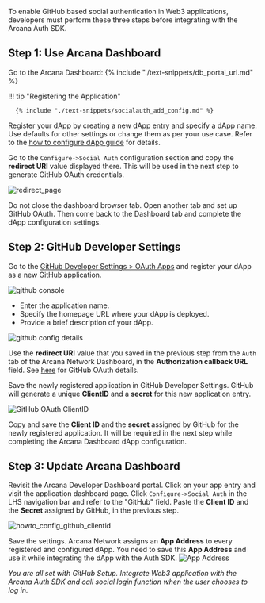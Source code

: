 To enable GitHub based social authentication in Web3 applications, developers must perform these three steps before integrating with the Arcana Auth SDK.

## Step 1: Use Arcana Dashboard

Go to the Arcana Dashboard: {% include "./text-snippets/db_portal_url.md" %}

!!! tip "Registering the Application"
          
      {% include "./text-snippets/socialauth_add_config.md" %}
  
Register your dApp by creating a new dApp entry and specify a dApp name. Use defaults for other settings or change them as per your use case. Refer to the [how to configure dApp guide]({{page.meta.arcana.root_rel_path}}/howto/config_dapp.md) for details.

Go to the `Configure->Social Auth` configuration section and copy the **redirect URI** value displayed there.   This will be used in the next step to generate GitHub OAuth credentials.

![redirect_page](/img/an_dApp_config_redirect_uri.png)

Do not close the dashboard browser tab. Open another tab and set up GitHub OAuth. Then come back to the Dashboard tab and complete the dApp configuration settings.

## Step 2: GitHub Developer Settings

Go to the [GitHub Developer Settings > OAuth Apps](https://github.com/settings/applications/new) and register your dApp as a new GitHub application. 

![github console](/img/an_dApp_github_dev_console.png)

- Enter the application name.
- Specify the homepage URL where your dApp is deployed.
- Provide a brief description of your dApp. 

![github config details](/img/an_dApp_github_dev_console_config_details.png)

Use the **redirect URI** value that you saved in the previous step from the `Auth` tab of the Arcana Network Dashboard, in the **Authorization callback URL** field. See [here](https://docs.github.com/en/developers/apps/building-oauth-apps/authorizing-oauth-apps) for GitHub OAuth details.

Save the newly registered application in GitHub Developer Settings. GitHub will generate a unique **ClientID** and a **secret** for this new application entry.

![GitHub OAuth ClientID](/img/an_dApp_github_clientID.png)

Copy and save the **Client ID** and the **secret** assigned by GitHub for the newly registered application. It will be required in the next step while completing the Arcana Dashboard dApp configuration.

## Step 3: Update Arcana Dashboard

Revisit the Arcana Developer Dashboard portal. Click on your app entry and visit the application dashboard page. Click `Configure->Social Auth` in the LHS navigation bar and refer to the "GitHub" field. Paste the **Client ID** and the **Secret** assigned by GitHub, in the previous step.

![howto_config_github_clientid](/img/an_dApp_github_config.png)

Save the settings. Arcana Network assigns an **App Address** to every registered and configured dApp. You need to save this **App Address** and use it while integrating the dApp with the Auth SDK. ![App Address](/img/an_db_app_address.png)

*You are all set with GitHub Setup. Integrate Web3 application with the Arcana Auth SDK and call social login function when the user chooses to log in.*